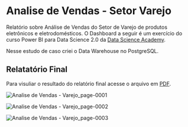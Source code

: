 # Analise de Vendas - Setor Varejo

Relatório sobre Análise de Vendas do Setor de Varejo de produtos eletrônicos e eletrodomésticos.
O Dashboard a seguir é um exercício do curso Power BI para Data Science 2.0 da [Data Science Academy](https://www.datascienceacademy.com.br).

Nesse estudo de caso criei o Data Warehouse no PostgreSQL. 


## Relatatório Final

Para visuliar o resultado do relatório final acesse o arquivo em [PDF](https://github.com/maisonhenrique/dashboard-powerbi/blob/63ceff1c1577a8dc67524e7a5e18e7f393f54082/Analise_Vendas_Varejo/Analise%20de%20Vendas%20-%20Varejo.pdf).

![Analise de Vendas - Varejo_page-0001](https://user-images.githubusercontent.com/99361817/168687114-2b212a69-1a26-4e7e-8c9d-03f3687eda2d.jpg)

![Analise de Vendas - Varejo_page-0002](https://user-images.githubusercontent.com/99361817/168687161-b95f46d8-6646-4c2f-a900-57ed7e3166f0.jpg)

![Analise de Vendas - Varejo_page-0003](https://user-images.githubusercontent.com/99361817/168687181-81b36dc2-6952-4f21-ab40-c730895f6c59.jpg)
